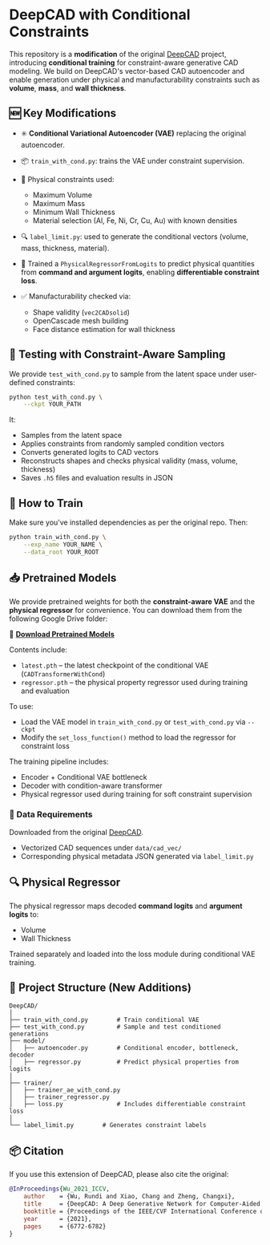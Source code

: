 # DeepCAD with Conditional Constraints

This repository is a **modification** of the original [DeepCAD](https://github.com/ChrisWu1997/DeepCAD.git) project, introducing **conditional training** for constraint-aware generative CAD modeling. We build on DeepCAD's vector-based CAD autoencoder and enable generation under physical and manufacturability constraints such as **volume**, **mass**, and **wall thickness**.

## 🆕 Key Modifications

* ✳️ **Conditional Variational Autoencoder (VAE)** replacing the original autoencoder.
* 📦 `train_with_cond.py`: trains the VAE under constraint supervision.
* 🧱 Physical constraints used:

  * Maximum Volume
  * Maximum Mass
  * Minimum Wall Thickness
  * Material selection (Al, Fe, Ni, Cr, Cu, Au) with known densities
* 🔍 `label_limit.py`: used to generate the conditional vectors (volume, mass, thickness, material).
* 🧠 Trained a `PhysicalRegressorFromLogits` to predict physical quantities from **command and argument logits**, enabling **differentiable constraint loss**.
* ✅ Manufacturability checked via:

  * Shape validity (`vec2CADsolid`)
  * OpenCascade mesh building
  * Face distance estimation for wall thickness

## 🧪 Testing with Constraint-Aware Sampling

We provide `test_with_cond.py` to sample from the latent space under user-defined constraints:

```bash
python test_with_cond.py \
    --ckpt YOUR_PATH
```

It:

* Samples from the latent space
* Applies constraints from randomly sampled condition vectors
* Converts generated logits to CAD vectors
* Reconstructs shapes and checks physical validity (mass, volume, thickness)
* Saves `.h5` files and evaluation results in JSON

## 🚀 How to Train

Make sure you've installed dependencies as per the original repo. Then:

```bash
python train_with_cond.py \
    --exp_name YOUR_NAME \
    --data_root YOUR_ROOT
```

## 📥 Pretrained Models

We provide pretrained weights for both the **constraint-aware VAE** and the **physical regressor** for convenience. You can download them from the following Google Drive folder:

🔗 **[Download Pretrained Models](https://drive.google.com/drive/folders/1-_eXKat98WlUOyAyBk5WBxHfGZjeJUPN?usp=sharing)**

Contents include:

* `latest.pth` – the latest checkpoint of the conditional VAE (`CADTransformerWithCond`)
* `regressor.pth` – the physical property regressor used during training and evaluation

To use:

* Load the VAE model in `train_with_cond.py` or `test_with_cond.py` via `--ckpt`
* Modify the `set_loss_function()` method to load the regressor for constraint loss


The training pipeline includes:

* Encoder + Conditional VAE bottleneck
* Decoder with condition-aware transformer
* Physical regressor used during training for soft constraint supervision

### 🔧 Data Requirements

Downloaded from the original [DeepCAD](https://github.com/ChrisWu1997/DeepCAD.git).

* Vectorized CAD sequences under `data/cad_vec/`
* Corresponding physical metadata JSON generated via `label_limit.py`

## 🔍 Physical Regressor

The physical regressor maps decoded **command logits** and **argument logits** to:

* Volume
* Wall Thickness

Trained separately and loaded into the loss module during conditional VAE training.

## 📁 Project Structure (New Additions)

```
DeepCAD/
│
├── train_with_cond.py        # Train conditional VAE
├── test_with_cond.py         # Sample and test conditioned generations
├── model/
│   ├── autoencoder.py        # Conditional encoder, bottleneck, decoder
│   ├── regressor.py          # Predict physical properties from logits
│
├── trainer/
│   ├── trainer_ae_with_cond.py
│   ├── trainer_regressor.py
│   ├── loss.py               # Includes differentiable constraint loss
│
└── label_limit.py        # Generates constraint labels
```

## 📦 Citation

If you use this extension of DeepCAD, please also cite the original:

```bibtex
@InProceedings{Wu_2021_ICCV,
    author    = {Wu, Rundi and Xiao, Chang and Zheng, Changxi},
    title     = {DeepCAD: A Deep Generative Network for Computer-Aided Design Models},
    booktitle = {Proceedings of the IEEE/CVF International Conference on Computer Vision (ICCV)},
    year      = {2021},
    pages     = {6772-6782}
}
```